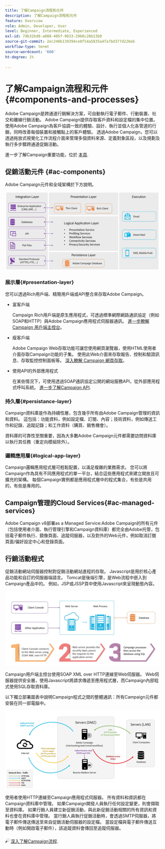 ```yaml
---
title: 了解Campaign流程和元件
description: 了解Campaign流程和元件
feature: Overview
role: Admin, Developer, User
level: Beginner, Intermediate, Experienced
exl-id: 7db32bd8-a088-405f-9633-2968c28b13b0
source-git-commit: 2ec240b139394ce8f54a5835a4fa7bd377d226eb
workflow-type: tm+mt
source-wordcount: '660'
ht-degree: 1%

---
```


# 了解Campaign流程和元件 {#components-and-processes}

Adobe Campaign是跨通道行銷解決方案，可自動執行電子郵件、行動裝置、社交和離線行銷活動。 Adobe Campaign提供存取客戶資料和設定檔的集中位置。 使用Adobe Campaign為客戶協調一致的體驗、設計、執行並個人化各管道的行銷，同時改善每個裝置和接觸點上的客戶體驗。 透過Adobe Campaign，您可以透過拖放式視覺化工作流程介面來管理多個資料來源、定義對象區段，以及規劃及執行多步驟跨通道促銷活動。

進一步了解Campaign重要功能，位於 [本頁](../start/get-started.md).

## 促銷活動元件 {#ac-components}

Adobe Campaign元件和全域架構於下方說明。

![](assets/ac-components.png)

### 展示層{#presentation-layer}

您可以透過Rich用戶端、精簡用戶端或API整合來存取Adobe Campaign。

* 富客戶端

   Campaign Rich用戶端是原生應用程式，可透過標準網際網路通訊協定（例如SOAP和HTTP）與Adobe Campaign應用程式伺服器通訊。 [ 進一步瞭解 Campaign 用戶端主控台](../start/connect.md)。

* 瘦客戶端

   Adobe Campaign Web存取功能可讓您使用網頁瀏覽器，使用HTML使用者介面存取Campaign功能的子集。 使用此Web介面來存取報告、控制和驗證訊息、存取監控控制面板等。  [ 深入瞭解 Campaign 網頁存取](../start/connect.md)。

* 使用API的外部應用程式

   在某些情況下，可使用透過SOAP通訊協定公開的網站服務API，從外部應用程式呼叫系統。 [進一步了解Campaign API](../dev/api.md).

### 持久層{#persistance-layer}

Campaign資料庫是作為持續性層，包含幾乎所有由Adobe Campaign管理的資訊和資料。 這包括：功能資料，例如設定檔、訂閱、內容；技術資料，例如傳送工作和記錄、追蹤記錄；和工作資料（購買、銷售機會）。

資料庫的可靠性至關重要，因為大多數Adobe Campaign元件都需要訪問資料庫以執行其任務（重定向模組除外）。

### 邏輯應用層{#logical-app-layer}

Campaign邏輯應用程式層可輕鬆配置，以滿足複雜的業務需求。 您可以將Campaign作為具有不同應用程式的單一平台，結合這些應用程式來建立開放且可擴充的架構。 每個Campaign實例都是應用程式層中的程式集合，有些是共用的，有些是專用的。

## Campaign管理的Cloud Services{#ac-managed-services}

Adobe Campaign v8部署as a Managed Service:Adobe Campaign的所有元件（包括使用者介面、執行管理引擎和Campaign資料庫）都完全由Adobe托管，包括電子郵件執行、鏡像頁面、追蹤伺服器，以及對外的Web元件，例如取消訂閱頁面/偏好設定中心和登錄頁面。

## 行銷活動程式

促銷活動網站伺服器控制對促銷活動網站進程的存取。 Javascript是用於核心產品功能和自訂的伺服器端語言。 Tomcat是後端引擎，是Web流程中嵌入到Campaign產品中的。 例如，JSP或JSSP頁中使用Javascript來呈現動態內容。

![](assets/ac-processes.png)

Campaign用戶端主控台使用SOAP XML over HTTP連線至Web伺服器。 Web伺服器提供安全層，使用Javascript將請求傳遞至應用程式層，而Campaign內部程式使用SQL存取資料庫。

以下獨立部署圖表中說明Campaign程式之間的整體通訊：所有Campaign元件都安裝在同一部電腦中。

![](assets/ac-standalone.png)

使用者使用HTTP連線至Campaign應用程式伺服器。 所有資料和資訊都在Campaign資料庫中管理。 如果Campaign開發人員執行任何設定變更，則會擷取至資料庫。 如果行銷人員建立新促銷活動，與此新促銷活動相關的所有資訊和資料也會在資料庫中管理。 當行銷人員執行促銷活動時，會透過SMTP伺服器，將電子郵件傳送傳送至來自促銷活動伺服器的設定檔。 當設定檔與電子郵件傳送互動時（例如開啟電子郵件），該追蹤資料會傳回至追蹤伺服器。

![](../assets/do-not-localize/glass.png) [深入了解Campaign流程](../architecture/general-architecture.md#dev-env).
